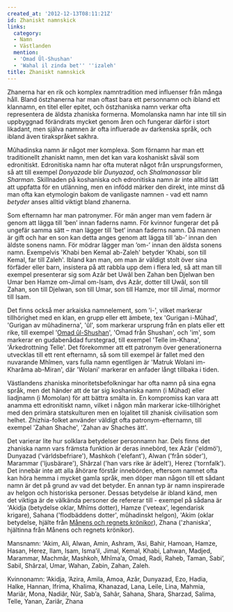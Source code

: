 ```yaml
---
created_at: '2012-12-13T08:11:21Z'
id: Zhaniskt namnskick
links:
  category:
  - Namn
  - Västlanden
  mention:
  - 'Omad Ûl-Shushan'
  - 'Wahal il zinda bet'' ''izaleh'
title: Zhaniskt namnskick
---
```


Zhanerna har en rik och komplex namntradition med influenser från många håll. Bland östzhanerna har
man oftast bara ett personnamn och ibland ett klannamn, en titel eller epitet, och östzhaniska namn
verkar ofta representera de äldsta zhaniska formerna. Momolanska namn har inte till sin uppbyggnad
förändrats mycket genom åren och fungerar därför i stort likadant, men själva namnen är ofta
influerade av darkenska språk, och ibland även tirakspråket sakhra.

Mûhadinska namn är något mer komplexa. Som förnamn har man ett traditionellt zhaniskt namn, men det
kan vara koshaniskt såväl som edronitiskt. Edronitiska namn har ofta muterat något från
ursprungsformen, så att till exempel *Donyazade* blir *Dunyazad*, och *Shalmanassar* blir *Sharman*.
Skillnaden på koshaniska och edronitiska namn är inte alltid lätt att uppfatta för en utlänning, men
en infödd märker den direkt, inte minst då man ofta kan etymologin bakom de vanligaste namnen - vad
ett namn *betyder* anses alltid viktigt bland zhanerna.

Som efternamn har man patronymer. För män anger man vem fadern är genom att lägga till ’ben’ innan
faderns namn. För kvinnor fungerar det på ungefär samma sätt – man lägger till ’bet’ innan faderns
namn. Då mannen är gift och har en son kan detta anges genom att lägga till ’ab-’ innan den äldste
sonens namn. För mödrar lägger man ’om-’ innan den äldsta sonens namn. Exempelvis 'Khabi ben Kemal
ab-Zaleh' betyder 'Khabi, son till Kemal, far till Zaleh'. Ibland kan man, om man är väldigt stolt
över sina förfäder eller barn, insistera på att rabbla upp dem i flera led, så att man till exempel
presenterar sig som Azâr bet Uwâl ben Zahan ben Djelwan ben Umar ben Hamze om-Jimal om-Isam, dvs
Azâr, dotter till Uwâl, son till Zahan, son till Djelwan, son till Umar, son till Hamze, mor till
Jimal, mormor till Isam.

Det finns också mer arkaiska namnelement, som 'i-', vilket markerar tillhörighet med en klan, en
grupp eller ett ämbete, tex 'Gurigan i-Mûhad', 'Gurigan av mûhadinerna', 'ûl', som markerar ursprung
från en plats eller ett rike, till exempel '[Omad ûl-Shushan]', 'Omad från Shushan', och 'im', som
markerar en gudabenådad furstegrad, till exempel 'Telle im-Khana', 'Ärkedrottning Telle'. Det
förekommer att ett patronym över generationerna utvecklas till ett rent efternamn, så som till
exempel är fallet med den nuvarande Mhîmen, vars fulla namn egentligen är 'Matruk Wolani im-Kharâma
ab-Miran', där 'Wolani' markerar en anfader långt tillbaka i tiden.

Västlandens zhaniska minoritetsbefolkningar har ofta namn på sina egna språk, men det händer att de
tar sig koshaniska namn (i Mûhad) eller liadjnamn (i Momolan) för att bättra smälta in. En
kompromiss kan vara att anamma ett edronitiskt namn, vilket i någon mån markerar icke-tillhörighet
med den primära statskulturen men en lojalitet till zhanisk civilisation som helhet. Zhizhia-folket
använder väldigt ofta patronym-efternamn, till exempel 'Zahan Shache', 'Zahan av Shaches ätt'.

Det varierar lite hur solklara betydelser personnamn har. Dels finns det zhaniska namn vars främsta
funktion är deras innebörd, tex Azâr ('eldmö'), Dunyazad ('världsbefriare'), Mashkoh ('elefant'),
Alwan ('från söder'), Marammar ('ljusbärare'), Shârzal ('han vars rike är ädelt'), Herez
('tornfalk'). Det innebär inte att alla åhörare förstår innebörden, eftersom namnet ofta kan höra
hemma i mycket gamla språk, men döper man någon till ett sådant namn är det på grund av vad det
betyder. En annan typ är namn inspirerade av helgon och historiska personer. Dessas betydelse är
ibland känd, men det viktiga är de välkända personer de refererar till - exempel på sådana är
'Akidja (betydelse oklar, Mhîms dotter), Hamze ('veteax', legendarisk krigare), Sahana ('flodbäddens
dotter', mûhadinskt helgon), 'Akim (oklar betydelse, hjälte från [Månens och regnets krönikor]),
Zhana ('zhaniska', hjältinna från Månens och regnets krönikor).

Mansnamn: 'Akim, Ali, Alwan, Amin, Ashram, ’Asi, Bahir, Hamoan, Hamze, Hasan, Herez, Ilam, Isam,
Isma’il, Jimal, Kemal, Khabi, Lahwan, Madjed, Marammar, Machmâr, Mashkoh, Mhîma’a, Omad, Radi,
Raheb, Taman, Sabi’, Sabil, Shârzal, Umar, Wahan, Zabin, Zahan, Zaleh.

Kvinnonamn: ’Akidja, ’Azira, Amila, Amoa, Azâr, Dunyazad, Ezo, Hadia, Halke, Hannan, Ifrima,
Khalima, Khanazad, Lana, Leile, Lina, Mahmia, Mariâr, Mona, Nadiâr, Nûr, Sab’a, Sahâr, Sahana,
Shara, Sharzad, Salima, Telle, Yanan, Zariâr, Zhana

  [Omad ûl-Shushan]: Omad_Ûl-Shushan
  [Månens och regnets krönikor]: Wahal_il_zinda_bet_izaleh
